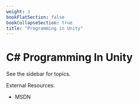 ```yaml
---
weight: 3
bookFlatSection: false
bookCollapseSection: true
title: "Programming in Unity"
---
```


# C# Programming In Unity

See the sidebar for topics.



External Resources:

- MSDN

